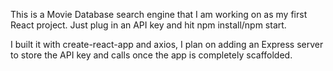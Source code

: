 This is a Movie Database search engine that I am working on as my first React project. Just plug in an API key and hit npm install/npm start. 

I built it with create-react-app and axios, I plan on adding an Express server to store the API key and calls once the app is completely scaffolded. 

